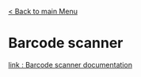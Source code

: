 [< Back to main Menu](https://github.com/gsoulie/Mobile-App-Development/blob/master/ionic2-test.md)    

# Barcode scanner

[link : Barcode scanner documentation](http://ionicframework.com/docs/v2/native/BarcodeScanner/)
